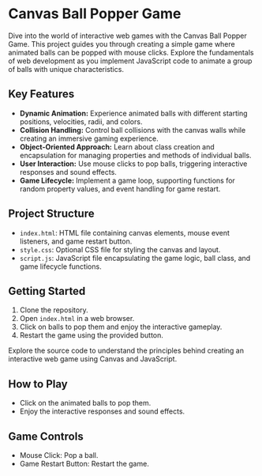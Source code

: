 # Canvas Ball Popper Game

Dive into the world of interactive web games with the Canvas Ball Popper Game. This project guides you through creating a simple game where animated balls can be popped with mouse clicks. Explore the fundamentals of web development as you implement JavaScript code to animate a group of balls with unique characteristics.

## Key Features

- **Dynamic Animation:** Experience animated balls with different starting positions, velocities, radii, and colors.
- **Collision Handling:** Control ball collisions with the canvas walls while creating an immersive gaming experience.
- **Object-Oriented Approach:** Learn about class creation and encapsulation for managing properties and methods of individual balls.
- **User Interaction:** Use mouse clicks to pop balls, triggering interactive responses and sound effects.
- **Game Lifecycle:** Implement a game loop, supporting functions for random property values, and event handling for game restart.

## Project Structure

- `index.html`: HTML file containing canvas elements, mouse event listeners, and game restart button.
- `style.css`: Optional CSS file for styling the canvas and layout.
- `script.js`: JavaScript file encapsulating the game logic, ball class, and game lifecycle functions.

## Getting Started

1. Clone the repository.
2. Open `index.html` in a web browser.
3. Click on balls to pop them and enjoy the interactive gameplay.
4. Restart the game using the provided button.

Explore the source code to understand the principles behind creating an interactive web game using Canvas and JavaScript.

## How to Play

- Click on the animated balls to pop them.
- Enjoy the interactive responses and sound effects.

## Game Controls

- Mouse Click: Pop a ball.
- Game Restart Button: Restart the game.
